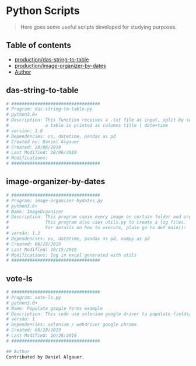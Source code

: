 # Python Scripts

> Here goes some useful scripts developed for studying purposes.

## Table of contents
* [production/das-string-to-table](#das-string-to-table)
* [production/image-organizer-by-dates](#image-organizer-by-dates)
* [Author](#author)

## das-string-to-table

```python
# ##################################
# Program: das-string-to-table.py
# python3.6+
# Description: This function receives a .txt file as input, split by separator and print as dataFrame (pandas) object.
#              a table is printed as columns title | date+time
# version: 1.0
# Dependencies: os, datetime, pandas as pd
# Created by: Daniel Algauer
# Created: 28/06/2019 
# Last Modified: 28/06/2019
# Modifications:
# ##################################
```

## image-organizer-by-dates

```python
# ##################################
# Program: image-organizer-bydates.py
# python3.6+
# Name: ImageOrganizer
# Description: This program copie every image on certain folder and organize byDates with the exif data, if founded.
#              This program also uses utils.py to create a log files.
#              For details on how to execute, plase go to def main():
# versão: 1.2
# Dependencies: os, datetime, pandas as pd, numpy as pd
# Created: 06/28/2019 
# Last Modified: 10/15/2019
# Modifications: log in excel generated with utils
# ##################################
```

## vote-ls

```python
# ##################################
# Program: vote-ls.py
# python3.6+
# Name: Populate google forms example
# Description: This code use selenium google driver to populate fields/checkbox in a google form
# versão: 1
# Dependencies: selenium / webdriver google chrome
# Created: 08/28/2019 
# Last Modified: 10/28/2019
# ##################################

## Author
Contributed by Daniel Algauer.
